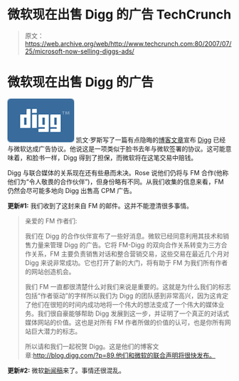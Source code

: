 # 微软现在出售 Digg 的广告 TechCrunch

> 原文：<https://web.archive.org/web/http://www.techcrunch.com:80/2007/07/25/microsoft-now-selling-diggs-ads/>

# 微软现在出售 Digg 的广告

[![](img/16857bbb6c01af15f5f0100d519f4741.png)](https://web.archive.org/web/20230113193621/http://www.crunchbase.com/company/digg) 凯文·罗斯写了一篇有点隐晦的[博客文章](https://web.archive.org/web/20230113193621/http://blog.digg.com/?p=89)宣布 [Digg](https://web.archive.org/web/20230113193621/http://www.crunchbase.com/company/digg) 已经与微软达成广告协议。他说这是一项类似于脸书去年与微软签署的协议。这可能意味着，和脸书一样，Digg 得到了担保，而微软将在这笔交易中赔钱。

Digg 与联合媒体的关系现在还有些悬而未决。Rose 说他们仍将与 FM 合作(他称他们为“令人敬畏的合作伙伴”)，但身份略有不同。从我们收集的信息来看，FM 仍然会尽可能多地向 Digg 出售高 CPM 广告。

**更新#1:** 我们收到了这封来自 FM 的邮件。这并不能澄清很多事情。

> 亲爱的 FM 作者们:
> 
> 我们在 Digg 的合作伙伴宣布了一些好消息。微软已经同意利用其技术和销售力量来管理 Digg 的广告。它将 FM-Digg 的双向合作关系转变为三方合作关系，FM 主要负责销售对话和整合营销交易，这些交易在最近几个月对 Digg 来说非常成功。它也打开了新的大门，将有助于 FM 为我们所有作者的网站创造机会。
> 
> 我们 FM 一直都很清楚什么对我们来说是重要的。这就是为什么我们的标志包括“作者驱动”的字样所以我们为 Digg 的团队感到非常高兴，因为这肯定了他们在很短的时间内成功地将一个伟大的想法变成了一个伟大的媒体业务。我们很自豪能够帮助 Digg 发展到这一步，并证明了一个真正的对话式媒体网站的价值。这也是对所有 FM 作者所做的价值的认可，也是你所有网站巨大潜力的标志。
> 
> 所以请和我们一起祝贺 Digg。这是他们的博客文章:http://blog.digg.com/?p=89.他们和微软的联合声明将很快发布。

**更新#2:** 微软[新闻稿](https://web.archive.org/web/20230113193621/http://www.microsoft.com/Presspass/press/2007/jul07/07-25DiggPR.mspx)来了。事情还很混乱。
